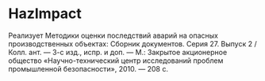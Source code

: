 # HazImpact
Реализует Методики оценки последствий аварий на опасных производственных
объектах: Сборник документов. Серия 27. Выпуск 2 / Колл. ант. — 3-с изд., испр. и
доп. — М.: Закрытое акционерное общество «Научно-технический центр исследований
проблем промышленной безопасности», 2010. — 208 с.

